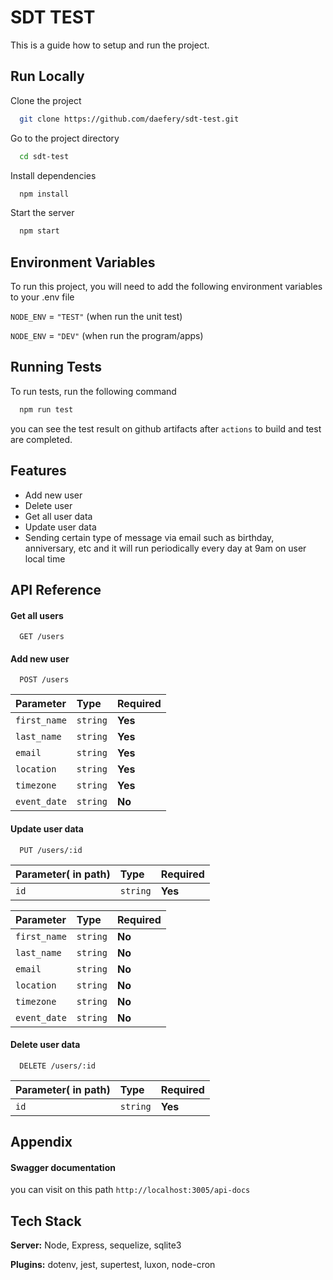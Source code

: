 # SDT TEST

This is a guide how to setup and run the project.

## Run Locally

Clone the project

```bash
  git clone https://github.com/daefery/sdt-test.git
```

Go to the project directory

```bash
  cd sdt-test
```

Install dependencies

```bash
  npm install
```

Start the server

```bash
  npm start
```

## Environment Variables

To run this project, you will need to add the following environment variables to your .env file

`NODE_ENV` = `"TEST"` (when run the unit test)

`NODE_ENV` = `"DEV"` (when run the program/apps)

## Running Tests

To run tests, run the following command

```bash
  npm run test
```

you can see the test result on github artifacts after `actions` to build and test are completed.

## Features

- Add new user
- Delete user
- Get all user data
- Update user data
- Sending certain type of message via email such as birthday, anniversary, etc and it will run periodically every day at 9am on user local time

## API Reference

#### Get all users

```http
  GET /users
```

#### Add new user

```http
  POST /users
```

| Parameter    | Type     | Required |
| :----------- | :------- | :------- |
| `first_name` | `string` | **Yes**  |
| `last_name`  | `string` | **Yes**  |
| `email`      | `string` | **Yes**  |
| `location`   | `string` | **Yes**  |
| `timezone`   | `string` | **Yes**  |
| `event_date` | `string` | **No**   |

#### Update user data

```http
  PUT /users/:id
```

| Parameter( in path) | Type     | Required |
| :------------------ | :------- | :------- |
| `id`                | `string` | **Yes**  |

| Parameter    | Type     | Required |
| :----------- | :------- | :------- |
| `first_name` | `string` | **No**   |
| `last_name`  | `string` | **No**   |
| `email`      | `string` | **No**   |
| `location`   | `string` | **No**   |
| `timezone`   | `string` | **No**   |
| `event_date` | `string` | **No**   |

#### Delete user data

```http
  DELETE /users/:id
```

| Parameter( in path) | Type     | Required |
| :------------------ | :------- | :------- |
| `id`                | `string` | **Yes**  |

## Appendix

#### Swagger documentation

you can visit on this path `http://localhost:3005/api-docs`

## Tech Stack

**Server:** Node, Express, sequelize, sqlite3

**Plugins:** dotenv, jest, supertest, luxon, node-cron
